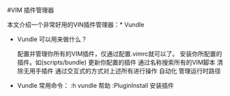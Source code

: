 #VIM 插件管理器

本文介绍一个非常好用的VIN插件管理器：* Vundle

- Vundle 可以用来做什么？

  配置并管理你所有的VIM插件，仅通过配置.vimrc就可以了。
  安装你所配置的插件。如(scripts/bundle)
  更新你配置的插件
  通过名称搜索所有的VIM脚本
  清除无用手插件
  通过交互式的方式对上述所有进行操作
  自动化
  管理运行时路径
- Vundle 常用命令：
  :h vundle 帮助
  :PluginInstall 安装插件

